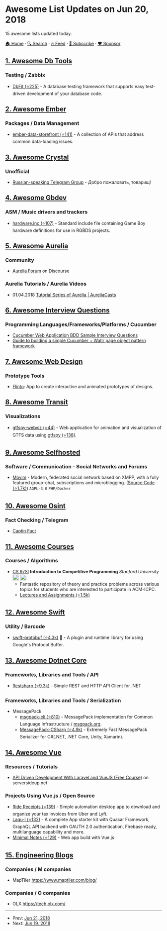 # Awesome List Updates on Jun 20, 2018

15 awesome lists updated today.

[🏠 Home](/README.md) · [🔍 Search](https://www.trackawesomelist.com/search/) · [🔥 Feed](https://www.trackawesomelist.com/rss.xml) · [📮 Subscribe](https://trackawesomelist.us17.list-manage.com/subscribe?u=d2f0117aa829c83a63ec63c2f&id=36a103854c) · [❤️  Sponsor](https://github.com/sponsors/theowenyoung)



## [1. Awesome Db Tools](/content/mgramin/awesome-db-tools/README.md)

### Testing / Zabbix

*   [DbFit (⭐225)](https://github.com/dbfit/dbfit) - A database testing framework that supports easy test-driven development of your database code.

## [2. Awesome Ember](/content/ember-community-russia/awesome-ember/README.md)

### Packages / Data Management

*   [ember-data-storefront (⭐141)](https://github.com/embermap/ember-data-storefront) - A collection of APIs that address common data-loading issues.

## [3. Awesome Crystal](/content/veelenga/awesome-crystal/README.md)

### Unofficial

*   [Russian-speaking Telegram Group](https://t.me/crystal_ru) - Добро пожаловать, товарищ!

## [4. Awesome Gbdev](/content/gbdev/awesome-gbdev/README.md)

### ASM / Music drivers and trackers

*   [hardware.inc (⭐107)](https://github.com/tobiasvl/hardware.inc) - Standard include file containing Game Boy hardware definitions for use in RGBDS projects.

## [5. Awesome Aurelia](/content/aurelia-contrib/awesome-aurelia/README.md)

### Community

*   [Aurelia Forum](https://discourse.aurelia.io/) on Discourse

### Aurelia Tutorials / Aurelia Videos

*   01.04.2018 [Tutorial Series of Aurelia | AureliaCasts](https://aureliacasts.com/)

## [6. Awesome Interview Questions](/content/DopplerHQ/awesome-interview-questions/README.md)

### Programming Languages/Frameworks/Platforms / Cucumber

*   [Cucumber Web Application BDD Sample Interview Questions](https://ratedr05.wordpress.com/2017/09/22/cucumber-interview-questions/)
*   [Guide to building a simple Cucumber + Watir page object pattern framework](http://watir.com/simple-cucumber-watir-page-object-pattern-framework/)

## [7. Awesome Web Design](/content/nicolesaidy/awesome-web-design/README.md)

### Prototype Tools

*   [Flinto](https://www.flinto.com/):  App to create interactive and animated prototypes of designs.

## [8. Awesome Transit](/content/CUTR-at-USF/awesome-transit/README.md)

### Visualizations

*   [gtfspy-webviz (⭐44)](https://github.com/CxAalto/gtfspy-webviz) - Web application for animation and visualization of GTFS data using [gtfspy (⭐138)](https://github.com/CxAalto/gtfspy).

## [9. Awesome Selfhosted](/content/awesome-selfhosted/awesome-selfhosted/README.md)

### Software / Communication - Social Networks and Forums

*   [Movim](https://movim.eu/) - Modern, federated social network based on XMPP, with a fully featured group-chat, subscriptions and microblogging. ([Source Code (⭐1.7k)](https://github.com/movim/movim)) `AGPL-3.0` `PHP/Docker`

## [10. Awesome Osint](/content/jivoi/awesome-osint/README.md)

### Fact Checking / Telegram

*   [Captin Fact](https://captainfact.io/)

## [11. Awesome Courses](/content/prakhar1989/awesome-courses/README.md)

### Courses / Algorithms

*   [CS 97SI](http://web.stanford.edu/class/cs97si/) **Introduction to Competitive Programming** *Stanford University*  <img src="https://assets-cdn.github.com/images/icons/emoji/unicode/1f4bb.png" width="20" height="20" alt="Assignments" title="Assignments" /> <img src="https://assets-cdn.github.com/images/icons/emoji/unicode/1f4dd.png" width="20" height="20" alt="Lecture Notes" title="Lecture Notes" />
    *   Fantastic repository of theory and practice problems across various topics for students who are interested to participate in ACM-ICPC.
    *   [Lectures and Assignments (⭐1.5k)](https://github.com/jaehyunp/stanfordacm)

## [12. Awesome Swift](/content/matteocrippa/awesome-swift/README.md)

### Utility / Barcode

*   [swift-protobuf (⭐4.3k)](https://github.com/apple/swift-protobuf) :penguin: - A plugin and runtime library for using Google's Protocol Buffer.

## [13. Awesome Dotnet Core](/content/thangchung/awesome-dotnet-core/README.md)

### Frameworks, Libraries and Tools / API

*   [Restsharp (⭐9.3k)](https://github.com/restsharp/RestSharp) - Simple REST and HTTP API Client for .NET

### Frameworks, Libraries and Tools / Serialization

*   MessagePack
    *   [msgpack-cli (⭐810)](https://github.com/msgpack/msgpack-cli) - MessagePack implementation for Common Language Infrastructure / [msgpack.org](http://msgpack.org).
    *   [MessagePack-CSharp (⭐4.9k)](https://github.com/neuecc/MessagePack-CSharp) - Extremely Fast MessagePack Serializer for C#(.NET, .NET Core, Unity, Xamarin).

## [14. Awesome Vue](/content/vuejs/awesome-vue/README.md)

### Resources / Tutorials

*   [API Driven Development With Laravel and VueJS (Free Course)](https://serversideup.net/courses/api-driven-development-laravel-vuejs/) on serversideup.net

### Projects Using Vue.js / Open Source

*   [Ride Receipts (⭐139)](https://github.com/ridereceipts/ridereceipts) - Simple automation desktop app to download and organize your tax invoices from Uber and Lyft.
*   [Laqu-l (⭐132)](https://github.com/laqul/laqul) - A complete App starter kit with Quasar Framework, GraphQL API backend with OAUTH 2.0 authentication, Firebase ready, multilanguage capability and more.
*   [Minimal Notes (⭐129)](https://github.com/vladocar/Minimal-Notes) - Web app build with Vue.js

## [15. Engineering Blogs](/content/kilimchoi/engineering-blogs/README.md)

### Companies / M companies

*   MapTiler <https://www.maptiler.com/blog/>

### Companies / O companies

*   OLX <https://tech.olx.com/>

---

- Prev: [Jun 21, 2018](/content/2018/06/21/README.md)
- Next: [Jun 19, 2018](/content/2018/06/19/README.md)